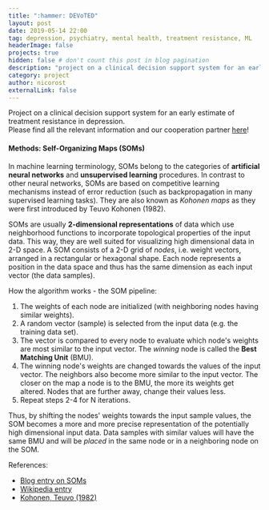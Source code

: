 ```yaml
---
title: ":hammer: DEVoTED"
layout: post
date: 2019-05-14 22:00
tag: depression, psychiatry, mental health, treatment resistance, ML
headerImage: false
projects: true
hidden: false # don't count this post in blog pagination
description: "project on a clinical decision support system for an early estimate of treatment resistance in depression"
category: project
author: nicorost
externalLink: false
---
```


Project on a clinical decision support system for an early estimate of treatment resistance in depression.  
Please find all the relevant information and our cooperation partner [here](https://zentrum-digitalisierung.bayern/themenplattform-digitale-gesundheit-medizin/gefoerderte-projekte/)!

#### Methods: Self-Organizing Maps (SOMs)

In machine learning terminology, SOMs belong to the categories of **artificial neural networks** and **unsupervised learning** procedures.
In contrast to other neural networks, SOMs are based on competitive learning mechanisms instead of error reduction (such as backpropagation in many supervised learning tasks). They are also known as _Kohonen maps_ as they were first introduced by Teuvo Kohonen (1982).

SOMs are usually **2-dimensional representations** of data which use neighborhood functions to incorporate topological properties of the input data. This way, they are well suited for visualizing high dimensional data in 2-D space. A SOM consists of a 2-D grid of _nodes_, i.e. weight vectors, arranged in a rectangular or hexagonal shape. Each node represents  a position in the data space and thus has the same dimension as each input vector (the data samples).

How the algorithm works - the SOM pipeline:
1. The weights of each node are initialized (with neighboring nodes having similar weights).
2. A random vector (sample) is selected from the input data (e.g. the training data set).
3. The vector is compared to every node to evaluate which node's weights are most similar to the input vector. The _winning_ node is called the **Best Matching Unit** (BMU).
4. The winning node's weights are changed towards the values of the input vector. The neighbors also become more similar to the input vector. The closer on the map a node is to the BMU, the more its weights get altered. Nodes that are further away, change their values less.
5. Repeat steps 2-4 for N iterations.

Thus, by shifting the nodes' weights towards the input sample values, the SOM becomes a more and more precise representation of the potentially high dimensional input data. Data samples with similar values will have the same BMU and will be _placed_ in the same node or in a neighboring node on the SOM.

References:
* [Blog entry on SOMs](https://towardsdatascience.com/self-organizing-maps-ff5853a118d4)
* [Wikipedia entry](https://en.wikipedia.org/wiki/Self-organizing_map)
* [Kohonen, Teuvo (1982)](https://link.springer.com/article/10.1007%2FBF00337288)